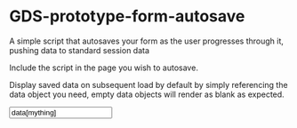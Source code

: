 # GDS-prototype-form-autosave
A simple script that autosaves your form as the user progresses through it, pushing data to standard session data

Include the script in the page you wish to autosave.

Display saved data on subsequent load by default by simply referencing the data object you need, empty data objects will render as blank as expected.

<input type="text" value="data[mything]">
